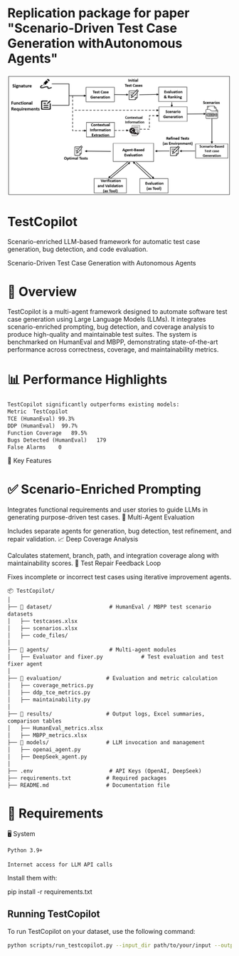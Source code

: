 # Replication package for paper "Scenario-Driven Test Case Generation withAutonomous Agents"

![Architecture](TestCopilot.png)
# TestCopilot
Scenario-enriched LLM-based framework for automatic test case generation, bug detection, and code evaluation.

Scenario-Driven Test Case Generation with Autonomous Agents

# 🚀 Overview

TestCopilot is a multi-agent framework designed to automate software test case generation using Large Language Models (LLMs). It integrates scenario-enriched prompting, bug detection, and coverage analysis to produce high-quality and maintainable test suites. The system is benchmarked on HumanEval and MBPP, demonstrating state-of-the-art performance across correctness, coverage, and maintainability metrics.


# 📊  Performance Highlights

```plaintext
TestCopilot significantly outperforms existing models:
Metric	TestCopilot
TCE (HumanEval)	99.3%
DDP (HumanEval)	 99.7%
Function Coverage	89.5%
Bugs Detected (HumanEval)	179
False Alarms	0
```
🔑 Key Features
# ✅ Scenario-Enriched Prompting

Integrates functional requirements and user stories to guide LLMs in generating purpose-driven test cases.
🧠 Multi-Agent Evaluation

Includes separate agents for generation, bug detection, test refinement, and repair validation.
📈 Deep Coverage Analysis

Calculates statement, branch, path, and integration coverage along with maintainability scores.
🔄 Test Repair Feedback Loop

Fixes incomplete or incorrect test cases using iterative improvement agents.
```plaintext
📦 TestCopilot/
│
├── 📂 dataset/                  # HumanEval / MBPP test scenario datasets
│   ├── testcases.xlsx
│   ├── scenarios.xlsx
│   ├── code_files/
│
├── 📂 agents/                   # Multi-agent modules
│   ├── Evaluator and fixer.py            # Test evaluation and test fixer agent
│
├── 📂 evaluation/              # Evaluation and metric calculation
│   ├── coverage_metrics.py
│   ├── ddp_tce_metrics.py
│   ├── maintainability.py
│
├── 📂 results/                 # Output logs, Excel summaries, comparison tables
│   ├── HumanEval_metrics.xlsx
│   ├── MBPP_metrics.xlsx
├── 📂 models/                  # LLM invocation and management
│   ├── openai_agent.py
│   ├── DeepSeek_agent.py  
│
├── .env                        # API Keys (OpenAI, DeepSeek)
├── requirements.txt           # Required packages
├── README.md                  # Documentation file
```

# 📌 Requirements
🖥️ System

    Python 3.9+

    Internet access for LLM API calls

Install them with:

pip install -r requirements.txt

## Running TestCopilot

To run TestCopilot on your dataset, use the following command:

```bash
python scripts/run_testcopilot.py --input_dir path/to/your/input --output_dir path/to/save/results
```

